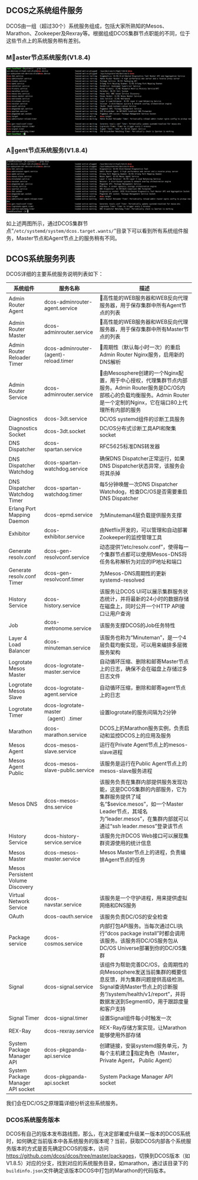 ## DCOS之系统组件服务

DCOS由一组（超过30个）系统服务组成，包括大家所熟知的Mesos、Marathon、Zookeeper及Rexray等。根据组成DCOS集群节点职能的不同，位于这些节点上的系统服务稍有差别。

### Master节点系统服务\(V1.8.4\)

![](/assets/dcos_system_components.png)

### Agent节点系统服务\(V1.8.4\)

![](/assets/dcos_system_components_agent.png)

如上述两图所示，通过DCOS集群节点“`/etc/systemd/system/dcos.target.wants/`”目录下可以看到所有系统组件服务，Master节点和Agent节点上的服务稍有不同。

## DCOS系统服务列表

DCOS详细的主要系统服务说明列表如下：

| 系统组件 | 服务名称 | 描述 |
| --- | --- | --- |
| Admin Router Agent | dcos-adminrouter-agent.service | 高性能的WEB服务器和WEB反向代理服务器，用于保存集群中所有Agent节点的列表 |
| Admin Router Master | dcos-adminrouter.service | 高性能的WEB服务器和WEB反向代理服务器，用于保存集群中所有Master节点的列表 |
| Admin Router Reloader Timer | dcos-adminrouter-\(agent\)-reload.timer | 周期性（默认每小时一次）的重启Admin Router Nginx服务，启用新的DNS解析 |
| Admin Router Service | dcos-adminrouter.service | 由Mesosphere创建的一个Nginx配置，用于中心授权，代理集群节点内部服务。Admin Router服务是DC\/OS内部核心的负载均衡服务。Admin Router是一个定制的Nginx，它在端口80上代理所有内部的服务 |
| Diagnostics | dcos-3dt.service | DC\/OS systemd组件的诊断工具服务 |
| Diagnostics Socket | dcos-3dt.socket | DC\/OS分布式诊断工具API和聚集socket |
| DNS Dispatcher | dcos-spartan.service | RFC5625标准DNS转发器 |
| DNS Dispatcher Watchdog | dcos-spartan-watchdog.service | 确保DNS Dispatcher正常运行，如果DNS Dispatcher状态异常，该服务会将其杀掉 |
| DNS Dispatcher Watchdog Timer | dcos-spartan-watchdog.timer | 每5分钟唤醒一次DNS Dispatcher Watchdog，检查DC\/OS是否需要重启DNS Dispatcher |
| Erlang Port Mapping Daemon | dcos-epmd.service | 为Minuteman4层负载提供服务支撑 |
| Exhibitor | dcos-exhibitor.service | 由Netflix开发的，可以管理和自动部署Zookeeper的监控管理工具 |
| Generate resolv.conf | dcos-gen-resolvconf.service | 动态提供“\/etc\/resolv.conf”，使得每一个集群节点都可以使用Mesos-DNS将任务名称解析为对应的IP地址和端口 |
| Generate resolv.conf Timer | dcos-gen-resolvconf.timer | 为Mesos-DNS周期性的更新systemd-resolved |
| History Service | dcos-history.service | 该服务让DCOS UI可以展示集群服务状态统计，并将最新的24小时的数据存储在磁盘上，同时公开一个HTTP API接口让用户查询 |
| Job | dcos-metronome.service | 该服务支撑DCOS的Job任务特性 |
| Layer 4 Load Balancer | dcos-minuteman.service | 该服务也称为“Minuteman”，是一个4层负载均衡实现，可以用来编排多层微服务架构 |
| Logrotate Mesos Master | dcos-logrotate-master.service | 自动循环压缩、删除和邮寄Master节点上的日志，确保不会在磁盘上存储过多日志文件 |
| Logrotate Mesos Slave | dcos-logrotate-agent.service | 自动循环压缩，删除和邮寄agent节点上的日志 |
| Logrotate Timer | dcos-logrotate-master（agent）.timer | 设置logrotate的服务间隔为2分钟 |
| Marathon | dcos-marathon.service | DCOS上的Marathon服务实例，负责启动和监控DCOS上的应用及服务 |
| Mesos Agent | dcos-mesos-slave.service | 运行在Private Agent节点上的mesos-slave进程 |
| Mesos Agent Public | dcos-mesos-slave-public.service | 该服务是运行在Public Agent节点上的mesos-slave服务进程 |
| Mesos DNS | dcos-mesos-dns.service | 该服务负责在集群内部提供服务发现功能，这是DCOS集群的内部服务，它为集群服务提供了域名“$sevice.mesos”，如一个Master Leader节点，其域名为“leader.mesos”，在集群内部就可以通过“ssh leader.mesos”登录该节点 |
| History Service | dcos-history-service.service | 该服务允许DCOS Web接口可以展现集群资源使用的统计信息 |
| Mesos Master | dcos-mesos-master.service | Mesos Master节点上的进程，负责编排Agent节点的任务 |
| Mesos Persistent Volume Discovery |  |  |
| Virtual Network Service | dcos-navstar.service | 该服务是一个守护进程，用来提供虚拟网络和DNS服务 |
| OAuth | dcos-oauth.service | 该服务负责DC\/OS的安全检查 |
| Package service | dcos-cosmos.service | 内部打包API服务。当每次通过CLI执行“dcos package install”时都会调用该服务。该服务将DC\/OS服务包从DC\/OS Universe部署到你的DC\/OS集群 |
| Signal | dcos-signal.service | 该组件为帮助完善DC\/OS，会周期性的向Mesosphere发送当前集群的概要信息反馈，并为集群问题提供高级检测。Signal查询Master节点上的诊断服务“\/system\/health\/v1\/report”，并将数据发送到SegmentIO，用于跟踪度量和客户支持 |
| Signal Timer | dcos-signal.timer | 设置Signal组件每小时触发一次 |
| REX-Ray | dcos-rexray.service | REX-Ray存储方案实现，让Marathon能够使用外部存储 |
| System Package Manager API | dcos-pkgpanda-api.service | 创建链接，安装systemd服务单元，为每个主机建立指定角色（Master，Private Agent， Public Agent） |
| System Package Manager API socket | dcos-pkgpanda-api.socket | System Package Manager API socket |

我们会在DC\/OS之原理篇详细分析这些系统服务。

### DCOS系统服务版本

DCOS有自己的版本发布路线图，那么，在决定部署或升级某一版本的DCOS系统时，如何确定当前版本中各系统服务的版本呢？当前，获取DCOS内部各个系统服务版本的方式是首先确定DCOS的版本，访问[https:\/\/github.com\/dcos\/dcos\/tree\/master\/packages](https://github.com/dcos/dcos/tree/master/packages)，切换到DCOS版本（如V1.8.5）对应的分支，找到对应的系统服务目录，如marathon，通过该目录下的`buildinfo.json`文件确定该版本DCOS中打包的Marathon的代码版本。

